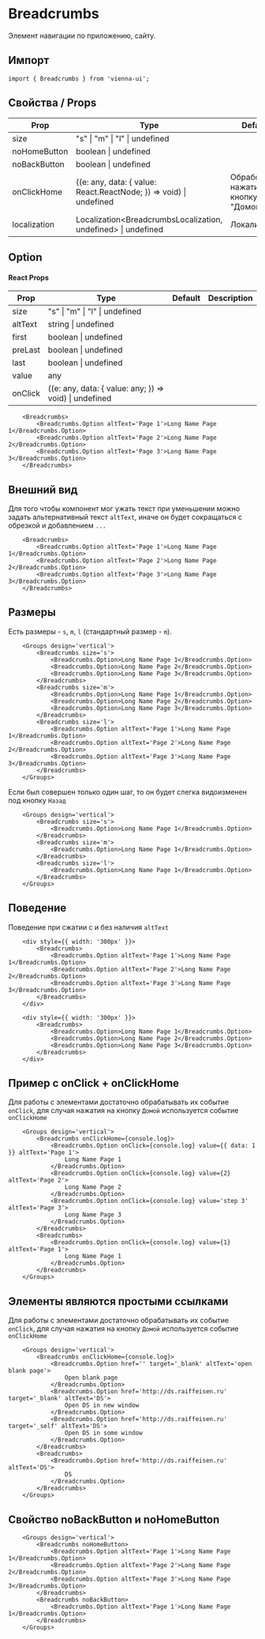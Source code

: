 # Breadcrumbs

Элемент навигации по приложению, сайту.

## Импорт

```
import { Breadcrumbs } from 'vienna-ui';
```

## Свойства / Props

| Prop | Type | Default | Description |
| --- | --- | --- | --- |
| size | "s" \| "m" \| "l" \| undefined |
| noHomeButton | boolean \| undefined |
| noBackButton | boolean \| undefined |
| onClickHome | ((e: any, data: { value: React.ReactNode; }) => void) \| undefined  | Обработчик нажатия на кнопку "Домой" |
| localization | Localization<BreadcrumbsLocalization, undefined> \| undefined  | Локализация |

## Option

#### React Props


| Prop | Type | Default | Description |
| --- | --- | --- | --- |
| size | "s" \| "m" \| "l" \| undefined |
| altText | string \| undefined |
| first | boolean \| undefined |
| preLast | boolean \| undefined |
| last | boolean \| undefined |
| value | any |
| onClick | ((e: any, data: { value: any; }) => void) \| undefined |



```
    <Breadcrumbs>
        <Breadcrumbs.Option altText='Page 1'>Long Name Page 1</Breadcrumbs.Option>
        <Breadcrumbs.Option altText='Page 2'>Long Name Page 2</Breadcrumbs.Option>
        <Breadcrumbs.Option altText='Page 3'>Long Name Page 3</Breadcrumbs.Option>
    </Breadcrumbs>
```

## Внешний вид

Для того чтобы компонент мог ужать текст при уменьшении можно задать альтернативный текст `altText`, иначе он будет сокращаться с обрезкой и добавлением `...`

```
    <Breadcrumbs>
        <Breadcrumbs.Option altText='Page 1'>Long Name Page 1</Breadcrumbs.Option>
        <Breadcrumbs.Option altText='Page 2'>Long Name Page 2</Breadcrumbs.Option>
        <Breadcrumbs.Option altText='Page 3'>Long Name Page 3</Breadcrumbs.Option>
    </Breadcrumbs>
```


## Размеры

Есть размеры - `s`, `m`, `l` (cтандартный размер - `m`).

```
    <Groups design='vertical'>
        <Breadcrumbs size='s'>
            <Breadcrumbs.Option>Long Name Page 1</Breadcrumbs.Option>
            <Breadcrumbs.Option>Long Name Page 2</Breadcrumbs.Option>
            <Breadcrumbs.Option>Long Name Page 3</Breadcrumbs.Option>
        </Breadcrumbs>
        <Breadcrumbs size='m'>
            <Breadcrumbs.Option>Long Name Page 1</Breadcrumbs.Option>
            <Breadcrumbs.Option>Long Name Page 2</Breadcrumbs.Option>
            <Breadcrumbs.Option>Long Name Page 3</Breadcrumbs.Option>
        </Breadcrumbs>
        <Breadcrumbs size='l'>
            <Breadcrumbs.Option altText='Page 1'>Long Name Page 1</Breadcrumbs.Option>
            <Breadcrumbs.Option altText='Page 2'>Long Name Page 2</Breadcrumbs.Option>
            <Breadcrumbs.Option altText='Page 3'>Long Name Page 3</Breadcrumbs.Option>
        </Breadcrumbs>
    </Groups>
```

Если был совершен только один шаг, то он будет слегка видоизменен под кнопку `Назад`

```
    <Groups design='vertical'>
        <Breadcrumbs size='s'>
            <Breadcrumbs.Option>Long Name Page 1</Breadcrumbs.Option>
        </Breadcrumbs>
        <Breadcrumbs size='m'>
            <Breadcrumbs.Option>Long Name Page 1</Breadcrumbs.Option>
        </Breadcrumbs>
        <Breadcrumbs size='l'>
            <Breadcrumbs.Option>Long Name Page 1</Breadcrumbs.Option>
        </Breadcrumbs>
    </Groups>
```


## Поведение

Поведение при сжатии с и без наличия `altText`

```
    <div style={{ width: '300px' }}>
        <Breadcrumbs>
            <Breadcrumbs.Option altText='Page 1'>Long Name Page 1</Breadcrumbs.Option>
            <Breadcrumbs.Option altText='Page 2'>Long Name Page 2</Breadcrumbs.Option>
            <Breadcrumbs.Option altText='Page 3'>Long Name Page 3</Breadcrumbs.Option>
        </Breadcrumbs>
    </div>
```

```
    <div style={{ width: '300px' }}>
        <Breadcrumbs>
            <Breadcrumbs.Option>Long Name Page 1</Breadcrumbs.Option>
            <Breadcrumbs.Option>Long Name Page 2</Breadcrumbs.Option>
            <Breadcrumbs.Option>Long Name Page 3</Breadcrumbs.Option>
        </Breadcrumbs>
    </div>
```

## Пример с onClick + onClickHome

Для работы с элементами достаточно обрабатывать их событие `onClick`, для случая нажатия на кнопку `Домой` используется событие `onClickHome`

```
    <Groups design='vertical'>
        <Breadcrumbs onClickHome={console.log}>
            <Breadcrumbs.Option onClick={console.log} value={{ data: 1 }} altText='Page 1'>
                Long Name Page 1
            </Breadcrumbs.Option>
            <Breadcrumbs.Option onClick={console.log} value={2} altText='Page 2'>
                Long Name Page 2
            </Breadcrumbs.Option>
            <Breadcrumbs.Option onClick={console.log} value='step 3' altText='Page 3'>
                Long Name Page 3
            </Breadcrumbs.Option>
        </Breadcrumbs>
        <Breadcrumbs>
            <Breadcrumbs.Option onClick={console.log} value={1} altText='Page 1'>
                Long Name Page 1
            </Breadcrumbs.Option>
        </Breadcrumbs>
    </Groups>
```

## Элементы являются простыми ссылками

Для работы с элементами достаточно обрабатывать их событие `onClick`, для случая нажатия на кнопку `Домой` используется событие `onClickHome`

```
    <Groups design='vertical'>
        <Breadcrumbs onClickHome={console.log}>
            <Breadcrumbs.Option href='' target='_blank' altText='open blank page'>
                Open blank page
            </Breadcrumbs.Option>
            <Breadcrumbs.Option href='http://ds.raiffeisen.ru' target='_blank' altText='DS'>
                Open DS in new window
            </Breadcrumbs.Option>
            <Breadcrumbs.Option href='http://ds.raiffeisen.ru' target='_self' altText='DS'>
                Open DS in some window
            </Breadcrumbs.Option>
        </Breadcrumbs>
        <Breadcrumbs>
            <Breadcrumbs.Option href='http://ds.raiffeisen.ru' altText='DS'>
                DS
            </Breadcrumbs.Option>
        </Breadcrumbs>
    </Groups>
```

## Свойство noBackButton и noHomeButton

```
    <Groups design='vertical'>
        <Breadcrumbs noHomeButton>
            <Breadcrumbs.Option altText='Page 1'>Long Name Page 1</Breadcrumbs.Option>
            <Breadcrumbs.Option altText='Page 2'>Long Name Page 2</Breadcrumbs.Option>
            <Breadcrumbs.Option altText='Page 3'>Long Name Page 3</Breadcrumbs.Option>
        </Breadcrumbs>
        <Breadcrumbs noBackButton>
            <Breadcrumbs.Option altText='Page 1'>Long Name Page 1</Breadcrumbs.Option>
        </Breadcrumbs>
    </Groups>
```